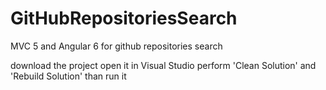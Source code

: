 # GitHubRepositoriesSearch
MVC 5 and Angular 6 for github repositories search

download the project open it in Visual Studio perform 'Clean Solution' and 'Rebuild Solution' than run it
